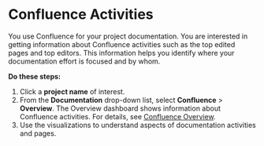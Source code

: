 # Confluence Activities

You use Confluence for your project documentation. You are interested in getting information about Confluence activities such as the top edited pages and top editors. This information helps you identify where your documentation effort is focused and by whom.

**Do these steps:**

1. Click a **project name** of interest.
2. From the **Documentation** drop-down list, select **Confluence** &gt; **Overview**. The Overview dashboard shows information about Confluence activities. For details, see [Confluence Overview](../view-project-dashboard/documentation/confluence.md#Confluence-Confluence>Overview).
3. Use the visualizations to understand aspects of documentation activities and pages.

